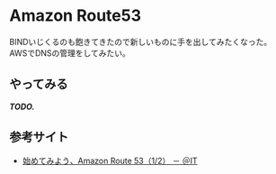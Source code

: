 # Amazon Route53

BINDいじくるのも飽きてきたので新しいものに手を出してみたくなった。  
AWSでDNSの管理をしてみたい。

## やってみる

***TODO.***

## 参考サイト

- [始めてみよう、Amazon Route 53（1/2） － ＠IT](http://www.atmarkit.co.jp/fnetwork/tokusyuu/56route53/01.html)
